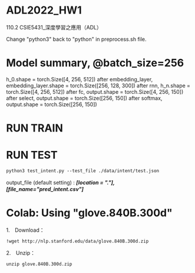 # ADL2022_HW1
110.2 CSIE5431_深度學習之應用（ADL）

Change "python3" back to "python" in preprocess.sh file.


# Model summary, @batch_size=256 
h_0.shape = torch.Size([4, 256, 512])
after embedding_layer, embedding_layer.shape = torch.Size([256, 128, 300])
after rnn, h_n.shape = torch.Size([4, 256, 512])
after fc, output.shape = torch.Size([4, 256, 150])
after select, output.shape = torch.Size([256, 150])
after softmax, output.shape = torch.Size([256, 150])


# RUN TRAIN



# RUN TEST
    python3 test_intent.py --test_file ./data/intent/test.json

output_file (default setting) : ___[location = "."],　[file_name="pred_intent.csv"]___


# Colab: Using "glove.840B.300d"
1.　Download：

    !wget http://nlp.stanford.edu/data/glove.840B.300d.zip
2.　Unzip：

    unzip glove.840B.300d.zip